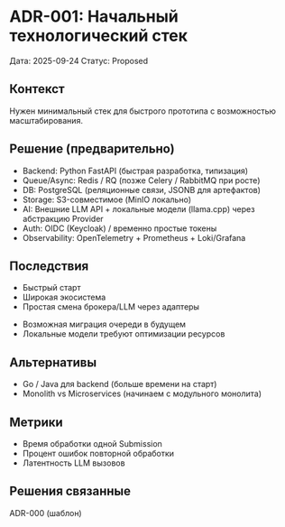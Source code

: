 # ADR-001: Начальный технологический стек

Дата: 2025-09-24
Статус: Proposed

## Контекст
Нужен минимальный стек для быстрого прототипа с возможностью масштабирования.

## Решение (предварительно)
- Backend: Python FastAPI (быстрая разработка, типизация)
- Queue/Async: Redis / RQ (позже Celery / RabbitMQ при росте)
- DB: PostgreSQL (реляционные связи, JSONB для артефактов)
- Storage: S3-совместимое (MinIO локально)
- AI: Внешние LLM API + локальные модели (llama.cpp) через абстракцию Provider
- Auth: OIDC (Keycloak) / временно простые токены
- Observability: OpenTelemetry + Prometheus + Loki/Grafana

## Последствия
+ Быстрый старт
+ Широкая экосистема
+ Простая смена брокера/LLM через адаптеры
- Возможная миграция очереди в будущем
- Локальные модели требуют оптимизации ресурсов

## Альтернативы
- Go / Java для backend (больше времени на старт)
- Monolith vs Microservices (начинаем с модульного монолита)

## Метрики
- Время обработки одной Submission
- Процент ошибок повторной обработки
- Латентность LLM вызовов

## Решения связанные
ADR-000 (шаблон)
